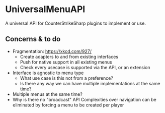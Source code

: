 # UniversalMenuAPI

A universal API for CounterStrikeSharp plugins to implement or use.

## Concerns & to do

- Fragmentation: https://xkcd.com/927/
  - Create adapters to and from existing interfaces
  - Push for native support in all existing menus
  - Check every usecase is supported via the API, or an extension
- Interface is agnostic to menu type
  - What use case is this not from a preference?
  - Is there any way we can have multiple implementations at the same time?
- Multiple menus at the same time?
- Why is there no "broadcast" API
  Complexities over navigation can be eliminated by forcing a menu to be created per player

